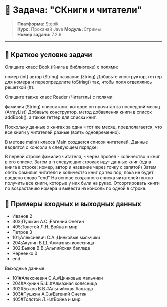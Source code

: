 # 🎯 Задача: "СКниги и читатели"

> **Платформа:** Stepik  
> **Курс:** Прокачай Java
> **Модуль:** Стримы  
> **Номер задачи:** 7.2.6

---

## 📝 Краткое условие задачи

Опишите класс Book (Книга в библиотеке) с полями:

номер (int)
автор (String)
название (String)
Добавьте кноструктор, геттер для номера и переопределите toString() так, чтобы поля отделялись решеткой (#).

Опишите также класс Reader (Читатель) с полями:

фамилия (String)
список книг, которые он прочитал за последний месяц (ArrayList<Book>)
Добавьте конструктор, метод добавления книги в список addBook(), а также геттер для списка книг.

Поскольку данные о книгах за один и тот же месяц, предполагается, что все книги у читателей разные (взяты одновременно).

В методе main() класса Main создается список читателей. Данные вводятся с консоли в следующем порядке:

В первой строке фамилия читателя, и через пробел - количество n книг в его списке.
Затем в n следующих строках идут данные книг (одна книга в строке: номер, автор и название через точку с запятой)
Затем опять фамилия читателя и количество книг до тех пор, пока не будет введено слово "end"
На основе созданного списка читателей нужно получить все книги, которые у них были на руках. Отсортировать книги по возрастанию номера и вывести на консоль по одной в строке.

## 🎪 Примеры входных и выходных данных

- Иванов 2
- 303;Пушкин А.С.;Евгений Онегин
- 405;Толстой Л.Н.;Война и мир
- Петров 3
- 101;Алексиевич С.А.;Цинковые мальчики
- 204;Акунин Б.Ш.;Алмазная колесница
- 302;Быков В.В.;Альпийская баллада
- Черненко 0
- end

Выходные данные:

- 101#Алексиевич С.А.#Цинковые мальчики
- 204#Акунин Б.Ш.#Алмазная колесница
- 302#Быков В.В.#Альпийская баллада
- 303#Пушкин А.С.#Евгений Онегин
- 405#Толстой Л.Н.#Война и мир

